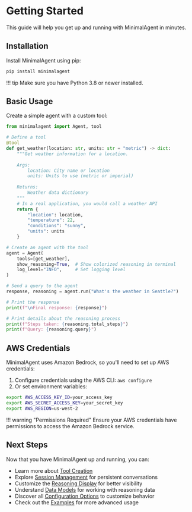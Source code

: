 # Getting Started

This guide will help you get up and running with MinimalAgent in minutes.

## Installation

Install MinimalAgent using pip:

```bash
pip install minimalagent
```

!!! tip
    Make sure you have Python 3.8 or newer installed.

## Basic Usage

Create a simple agent with a custom tool:

```python
from minimalagent import Agent, tool

# Define a tool
@tool
def get_weather(location: str, units: str = "metric") -> dict:
    """Get weather information for a location.
    
    Args:
        location: City name or location
        units: Units to use (metric or imperial)
        
    Returns:
        Weather data dictionary
    """
    # In a real application, you would call a weather API
    return {
        "location": location,
        "temperature": 22,
        "conditions": "sunny",
        "units": units
    }

# Create an agent with the tool
agent = Agent(
    tools=[get_weather],
    show_reasoning=True,  # Show colorized reasoning in terminal
    log_level="INFO",     # Set logging level
)

# Send a query to the agent
response, reasoning = agent.run("What's the weather in Seattle?")

# Print the response
print(f"\nFinal response: {response}")

# Print details about the reasoning process
print(f"Steps taken: {reasoning.total_steps}")
print(f"Query: {reasoning.query}")
```

## AWS Credentials

MinimalAgent uses Amazon Bedrock, so you'll need to set up AWS credentials:

1. Configure credentials using the AWS CLI: `aws configure`
2. Or set environment variables:

```bash
export AWS_ACCESS_KEY_ID=your_access_key
export AWS_SECRET_ACCESS_KEY=your_secret_key
export AWS_REGION=us-west-2
```

!!! warning "Permissions Required"
    Ensure your AWS credentials have permissions to access the Amazon Bedrock service.

## Next Steps

Now that you have MinimalAgent up and running, you can:

- Learn more about [Tool Creation](guide/tools.md)
- Explore [Session Management](guide/sessions.md) for persistent conversations
- Customize the [Reasoning Display](guide/logging.md) for better visibility
- Understand [Data Models](guide/models.md) for working with reasoning data
- Discover all [Configuration Options](guide/configuration.md) to customize behavior
- Check out the [Examples](examples/basic.md) for more advanced usage
